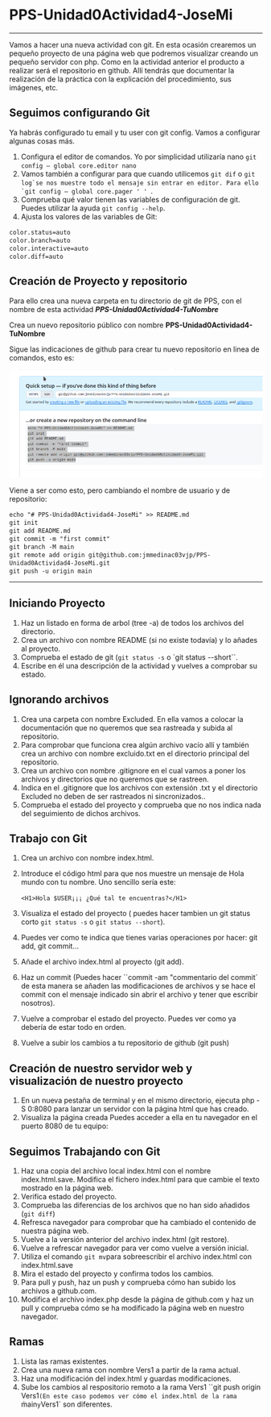 # PPS-Unidad0Actividad4-JoseMi
___

Vamos a hacer una nueva actividad con git. En esta ocasión crearemos un pequeño proyecto de una página web que podremos visualizar creando un pequeño servidor con php.
Como en la actividad anterior el producto a realizar será el repositorio en github. Allí tendrás que documentar la realización de la práctica con la explicación del procedimiento, sus imágenes, etc.

## Seguimos configurando Git

Ya habrás configurado tu email y tu user con git config. Vamos a configurar algunas cosas más.

1. Configura el editor de comandos. Yo por simplicidad utilizaría nano ``git config — global core.editor nano``
2. Vamos también a configurar para que cuando utilicemos  `git dif` o ``git log`se nos muestre todo el mensaje sin entrar en editor. Para ello `git config — global core.pager ' ' ``.
3. Comprueba qué valor tienen las variables de configuración de git. Puedes utilizar la ayuda ``git config --help``.
4. Ajusta los valores de las  variables de Git:

~~~
color.status=auto
color.branch=auto
color.interactive=auto
color.diff=auto
~~~ 

## Creación de Proyecto y repositorio

Para ello crea una nueva carpeta en tu directorio de git de PPS, con el nombre de esta actividad ___PPS-Unidad0Actividad4-TuNombre___

Crea un nuevo repositorio público con nombre __PPS-Unidad0Actividad4-TuNombre__

Sigue las indicaciones de github para crear tu nuevo repositorio en linea de comandos, esto es:

![](images/creaRepo.png)

Viene a ser como esto, pero cambiando el nombre de usuario y de repositorio:

~~~
echo "# PPS-Unidad0Actividad4-JoseMi" >> README.md
git init
git add README.md
git commit -m "first commit"
git branch -M main
git remote add origin git@github.com:jmmedinac03vjp/PPS-Unidad0Actividad4-JoseMi.git
git push -u origin main
~~~
---
## Iniciando Proyecto 

1. Haz un listado en forma de arbol (tree -a) de todos los archivos del directorio.
2. Crea un archivo con nombre README (si no existe todavía) y lo añades al proyecto.
3. Comprueba el estado de git (`git status -s` o `git status --short``. 
4. Escribe en él una descripción de la actividad y vuelves a comprobar su estado.

## Ignorando archivos

1. Crea una carpeta con nombre Excluded. En ella vamos a colocar la documentación que no queremos que sea rastreada y subida al repositorio.
2. Para comprobar que funciona crea algún archivo vacío allí y también crea un archivo con nombre excluido.txt en el directorio principal del repositorio.
3. Crea un archivo con nombre .gitignore en el cual vamos a poner los archivos y directorios que no queremos que se rastreen.
4. Indica en el .gitignore que los archivos con extensión .txt y el directorio Excluded no deben de ser rastreados ni sincronizados..
5. Comprueba el estado del proyecto y comprueba que no nos indica nada del seguimiento de dichos archivos.

## Trabajo con Git

1. Crea un archivo con nombre index.html. 
2. Introduce el código html para que nos muestre un mensaje de Hola mundo con tu nombre. Uno sencillo sería este:

   ``<H1>Hola $USER¡¡¡ ¿Qué tal te encuentras?</H1>``
   
3. Visualiza el estado del proyecto ( puedes hacer tambien un git status corto ``git status -s`` o ``git status --short``). 
4. Puedes ver como te indica que tienes varias operaciones por hacer: git add, git commit...
5. Añade el archivo index.html al proyecto (git add).
6. Haz un commit (Puedes hacer ``commit -am "commentario del commit` de esta manera se añaden las modificaciones de archivos y se hace el commit con el mensaje indicado sin abrir el archivo y tener que escribir nosotros).
7. Vuelve a comprobar el estado del proyecto. Puedes ver como ya debería de estar todo en orden.
8. Vuelve a subir los cambios a tu repositorio de github (git push)

## Creación de nuestro servidor web y visualización de nuestro proyecto

1. En un nueva pestaña de terminal y en el mismo directorio, ejecuta php -S 0:8080 para lanzar un servidor con la página html que has creado.
2. Visualiza la página creada Puedes acceder a ella en tu navegador en el puerto 8080 de tu equipo: [](http://localhost:8080)

## Seguimos Trabajando con Git

1. Haz una copia del archivo local index.html con el nombre index.html.save. Modifica el fichero index.html para que cambie el texto mostrado en la página web.
2. Verifica estado del proyecto.
3. Comprueba las diferencias de los archivos que no han sido añadidos (``git diff``)
4. Refresca navegador para comprobar que ha cambiado el contenido de nuestra página web.
5. Vuelve a la versión anterior del archivo index.html (git restore).
6. Vuelve a refrescar navegador para ver como vuelve a versión inicial.
7. Utiliza el comando ``git mv``para sobreescribir el archivo index.html con index.html.save
8. Mira el estado del proyecto y confirma todos los cambios.
9. Para pull y push, haz un push y comprueba cómo han subido los archivos a github.com.
1. Modifica el archivo index.php desde la página de github.com y haz un pull y comprueba cómo se ha modificado la página web en nuestro navegador.


## Ramas

1. Lista las ramas existentes.
2. Crea una nueva rama con nombre Vers1 a partir de la rama actual.
3. Haz una modificación del index.html y guardas modificaciones.
3. Sube los cambios al respositorio remoto a la rama Vers1 ``git push origin Vers1`(En este caso podemos ver cómo el index.html de la rama `m̀ain` y `Vers1` son diferentes.
